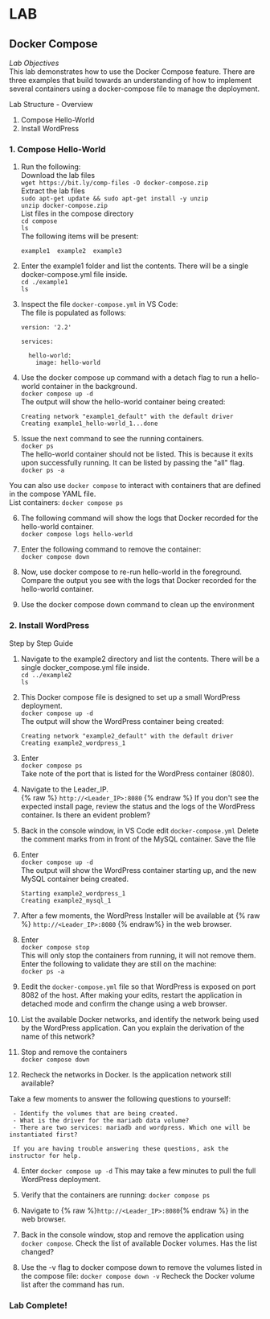 # LAB
## Docker Compose
*Lab Objectives*  
This lab demonstrates how to use the Docker Compose feature. There are three examples that build towards an understanding of how to implement several containers using a docker-compose file to manage the deployment.  

Lab Structure - Overview
1.	Compose Hello-World
2.	Install WordPress
 

### 1. Compose Hello-World
1.	Run the following:  
Download the lab files   
`wget https://bit.ly/comp-files -O docker-compose.zip`  
Extract the lab files   
`sudo apt-get update && sudo apt-get install -y unzip`  
`unzip docker-compose.zip`   
List files in the compose directory  
`cd compose`  
`ls`  
The following items will be present:    
    ```
    example1  example2  example3
    ```

2.	Enter the example1 folder and list the contents. There will be a single docker-compose.yml file inside.  
`cd ./example1`  
`ls`

3.	Inspect the file `docker-compose.yml` in VS Code:  
The file is populated as follows:  
    ```
    version: '2.2'

    services:

      hello-world:
        image: hello-world
    ```

4.	Use the docker compose up command with a detach flag to run a hello-world container in the background.  
`docker compose up -d`  
The output will show the hello-world container being created:  
    ```
    Creating network "example1_default" with the default driver
    Creating example1_hello-world_1...done
    ```

5.	Issue the next command to see the running containers.  
`docker ps`  
The hello-world container should not be listed. This is because it exits upon successfully running. It can be listed by passing the "all" flag.  
`docker ps -a`

  You can also use `docker compose` to interact with containers that are defined in the compose YAML file.  
  List containers: `docker compose ps`  

6.	The following command will show the logs that Docker recorded for the hello-world container.   
`docker compose logs hello-world`

7.	Enter the following command to remove the container:  
`docker compose down`

8.	Now, use docker compose to re-run hello-world in the foreground. Compare the output you see with the logs that Docker recorded for the hello-world container.

9.	Use the docker compose down command to clean up the environment

	
### 2. Install WordPress 
Step by Step Guide
1.	Navigate to the example2 directory and list the contents. There will be a single docker_compose.yml file inside.  
`cd ../example2`  
`ls` 

2.	This Docker compose file is designed to set up a small WordPress deployment.  
`docker compose up -d`  
The output will show the WordPress container being created:  
    ```
    Creating network "example2_default" with the default driver
    Creating example2_wordpress_1
    ```

3.	Enter  
`docker compose ps`  
Take note of the port that is listed for the WordPress container (8080).

4.	Navigate to the Leader_IP.  
{% raw %}
`http://<Leader_IP>:8080`
{% endraw %}
If you don't see the expected install page, review the status and the logs of the WordPress container. Is there an evident problem?  

5.	Back in the console window, in VS Code edit `docker-compose.yml`
Delete the comment marks from in front of the MySQL container. Save the file

6.	Enter  
`docker compose up -d`  
The output will show the WordPress container starting up, and the new MySQL container being created.
    ```
    Starting example2_wordpress_1
    Creating example2_mysql_1
    ```

7.	After a few moments, the WordPress Installer will be available at {% raw %} `http://<Leader_IP>:8080` {% endraw%}
in the web browser.

8.	Enter  
`docker compose stop`  
This will only stop the containers from running, it will not remove them. Enter the following to validate they are still on the machine:  
`docker ps -a`

9. 	Eedit the `docker-compose.yml` file so that WordPress is exposed on port 8082 of the host. After making your edits, restart the application in detached mode and confirm the change using a web browser. 

10.	List the available Docker networks, and identify the network being used by the WordPress application. Can you explain the derivation of the name of this network?

11.	Stop and remove the containers  
`docker compose down`

12.	Recheck the networks in Docker. Is the application network still available?
	
Take a few moments to answer the following questions to yourself:

     - Identify the volumes that are being created.
     - What is the driver for the mariadb data volume?
     - There are two services: mariadb and wordpress. Which one will be instantiated first?

     If you are having trouble answering these questions, ask the instructor for help.


 4.  Enter
 `docker compose up -d`
 This may take a few minutes to pull the full WordPress deployment.

 5.  Verify that the containers are running:
 `docker compose ps`

 6.  Navigate to {% raw %}`http://<Leader_IP>:8080`{% endraw %} in the web browser.

 16. Back in the console window, stop and remove the application using `docker compose`. Check the list of available Docker volumes. Has the list changed?

 17. Use the -v flag to docker compose down to remove the volumes listed in the compose file:
 `docker compose down -v`
 Recheck the Docker volume list after the command has run.

### Lab Complete!
